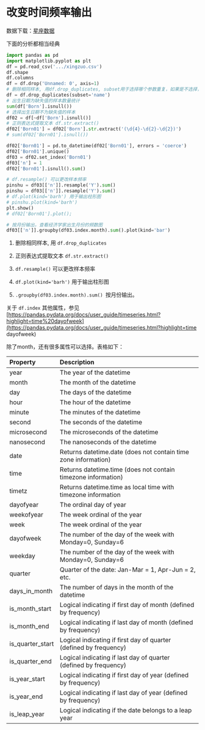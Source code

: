 # 改变时间频率输出

数据下载：[星座数据](https://github.com/fanzhuanjun/geek/tree/master/pyfile/xingzuo.csv)



下面的分析都相当经典

```python
import pandas as pd
import matplotlib.pyplot as plt
df = pd.read_csv('.../xingzuo.csv')
df.shape
df.columns
df = df.drop('Unnamed: 0', axis=1)
# 删除相同样本, 用df.drop_duplicates, subset用于选择哪个参数重复，如果是不选择，则是两条样本完全相同被删除。
df = df.drop_duplicates(subset='name')
# 出生日期为缺失值的样本数量统计
sum(df['Born'].isnull())
# 选择出生日期不为缺失值的样本
df02 = df[~df['Born'].isnull()]
# 正则表达式提取文本 df.str.extract()
df02['Born01'] = df02['Born'].str.extract('(\d{4}-\d{2}-\d{2})')
# sum(df02['Born01'].isnull())

df02['Born01'] = pd.to_datetime(df02['Born01'], errors = 'coerce')
df02['Born01'].unique()
df03 = df02.set_index('Born01')
df03['n'] = 1
df02['Born01'].isnull().sum()

# df.resample() 可以更改样本频率
pinshu = df03[['n']].resample('Y').sum()
pinshu = df03[['n']].resample('Y').sum()
# df.plot(kind='barh') 用于输出柱形图
# pinshu.plot(kind='barh')
plt.show()
# df02['Born01'].plot();

# 按月份输出，查看经济学家出生月份的频数图
df03[['n']].groupby(df03.index.month).sum().plot(kind='bar')
```

1. 删除相同样本, 用 `df.drop_duplicates`

2. 正则表达式提取文本 `df.str.extract()`

3. `df.resample()` 可以更改样本频率

4. `df.plot(kind='barh')` 用于输出柱形图
5. `.groupby(df03.index.month).sum() `按月份输出。

关于 `df.index` 其他属性，参见 [https://pandas.pydata.org/docs/user_guide/timeseries.html?highlight=time%20dayofweek](https://pandas.pydata.org/docs/user_guide/timeseries.html?highlight=time dayofweek)

除了month，还有很多属性可以选择。表格如下：

| Property         | Description                                                  |
| :--------------- | :----------------------------------------------------------- |
| year             | The year of the datetime                                     |
| month            | The month of the datetime                                    |
| day              | The days of the datetime                                     |
| hour             | The hour of the datetime                                     |
| minute           | The minutes of the datetime                                  |
| second           | The seconds of the datetime                                  |
| microsecond      | The microseconds of the datetime                             |
| nanosecond       | The nanoseconds of the datetime                              |
| date             | Returns datetime.date (does not contain time zone information) |
| time             | Returns datetime.time (does not contain timezone information) |
| timetz           | Returns datetime.time as local time with timezone information |
| dayofyear        | The ordinal day of year                                      |
| weekofyear       | The week ordinal of the year                                 |
| week             | The week ordinal of the year                                 |
| dayofweek        | The number of the day of the week with Monday=0, Sunday=6    |
| weekday          | The number of the day of the week with Monday=0, Sunday=6    |
| quarter          | Quarter of the date: Jan-Mar = 1, Apr-Jun = 2, etc.          |
| days_in_month    | The number of days in the month of the datetime              |
| is_month_start   | Logical indicating if first day of month (defined by frequency) |
| is_month_end     | Logical indicating if last day of month (defined by frequency) |
| is_quarter_start | Logical indicating if first day of quarter (defined by frequency) |
| is_quarter_end   | Logical indicating if last day of quarter (defined by frequency) |
| is_year_start    | Logical indicating if first day of year (defined by frequency) |
| is_year_end      | Logical indicating if last day of year (defined by frequency) |
| is_leap_year     | Logical indicating if the date belongs to a leap year        |